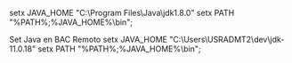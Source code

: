 setx JAVA_HOME "C:\Program Files\Java\jdk1.8.0"
setx PATH "%PATH%;%JAVA_HOME%\bin";

Set Java en BAC Remoto 
setx JAVA_HOME "C:\Users\USRADMT2\dev\jdk-11.0.18"
setx PATH "%PATH%;%JAVA_HOME%\bin";